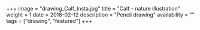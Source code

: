 +++
image = "drawing_Calf_Insta.jpg"
title = "Calf - nature illustration"
weight = 1
date = 2018-02-12
description = "Pencil drawing"
availability = ""
tags = ["drawing", "featured"]
+++